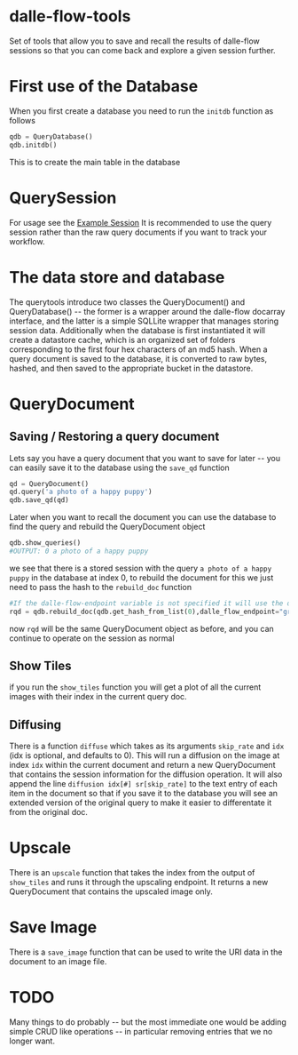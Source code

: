 # dalle-flow-tools
Set of tools that allow you to save and recall the results of dalle-flow sessions so that you can come back and explore a given session further.

# First use of the Database
When you first create a database you need to run the `initdb` function as follows
```python
qdb = QueryDatabase()
qdb.initdb()
```

This is to create the main table in the database

# QuerySession
For usage see the [Example Session](ExampleSession/README.md)
It is recommended to use the query session rather than the raw query documents if you want to track your workflow.

# The data store and database
The querytools introduce two classes the QueryDocument() and QueryDatabase() -- the former is a wrapper around the dalle-flow docarray interface, and the latter is a simple SQLLite wrapper that manages storing session data. Additionally when the database is first instantiated it will create a datastore cache, which is an organized set of folders corresponding to the first four hex characters of an md5 hash. When a query document is saved to the database, it is converted to raw bytes, hashed, and then saved to the appropriate bucket in the datastore.

# QueryDocument
## Saving / Restoring a query document
Lets say you have a query document that you want to save for later -- you can easily save it to the database using the `save_qd` function
```python
qd = QueryDocument()
qd.query('a photo of a happy puppy')
qdb.save_qd(qd)
```

Later when you want to recall the document you can use the database to find the query and rebuild the QueryDocument object
```python
qdb.show_queries()
#OUTPUT: 0 a photo of a happy puppy
```
we see that there is a stored session with the query `a photo of a happy puppy` in the database at index 0, to rebuild the document for this we just need to pass the hash to the `rebuild_doc` function
```python
#If the dalle-flow-endpoint variable is not specified it will use the default which is grpc://10.10.28.110:51005 -- you can set the default in the querytools.py file
rqd = qdb.rebuild_doc(qdb.get_hash_from_list(0),dalle_flow_endpoint="grpc://10.10.28.110:51005")
```

now `rqd` will be the same QueryDocument object as before, and you can continue to operate on the session as normal


## Show Tiles
if you run the `show_tiles` function you will get a plot of all the current images with their index in the current query doc.

## Diffusing
There is a function `diffuse` which takes as its arguments `skip_rate` and `idx` (idx is optional, and defaults to 0). This will run a diffusion on the image at index `idx` within the current document and return a new QueryDocument that contains the session information for the diffusion operation. It will also append the line `diffusion idx[#] sr[skip_rate]` to the text entry of each item in the document so that if you save it to the database you will see an extended version of the original query to make it easier to differentate it from the original doc.

# Upscale
There is an `upscale` function that takes the index from the output of `show_tiles` and runs it through the upscaling endpoint. It returns a new QueryDocument that contains the upscaled image only.

# Save Image
There is a `save_image` function that can be used to write the URI data in the document to an image file.

# TODO 
Many things to do probably -- but the most immediate one would be adding simple CRUD like operations -- in particular removing entries that we no longer want. 




